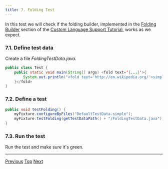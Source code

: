 ```yaml
---
title: 7. Folding Test
---
```


In this test we will check if the folding builder, implemented in the
[Folding Builder](folding_builder.html)
section of the
[Custom Language Support Tutorial](cls_tutorial.html),
works as we expect.

### 7.1. Define test data

Create a file *FoldingTestData.java*.

```java
public class Test {
    public static void main(String[] args) <fold text='{...}'>{
        System.out.println("<fold text='http://en.wikipedia.org/'>simple:website</fold>");
    }</fold>
}
```

### 7.2. Define a test

```java
public void testFolding() {
    myFixture.configureByFiles("DefaultTestData.simple");
    myFixture.testFolding(getTestDataPath() + "/FoldingTestData.java");
}
```

### 7.3. Run the test

Run the test and make sure it's green.

-----

[Previous](rename_test.html)
[Top](../writing_tests_for_plugins.html)
[Next](find_usages_test.html)
